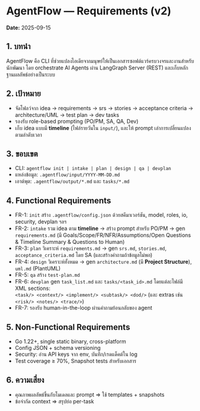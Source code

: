 # AgentFlow — Requirements (v2)

**Date:** 2025-09-15

## 1. บทนำ
AgentFlow คือ CLI ที่ช่วยแปลงไอเดียจากมนุษย์ให้เป็นเอกสารซอฟต์แวร์ครบวงจรและงานสำหรับนักพัฒนา โดย orchestrate AI Agents ผ่าน LangGraph Server (REST) และเก็บหลักฐานผลลัพธ์อย่างเป็นระบบ

## 2. เป้าหมาย
- จัดโฟลว์จาก idea → requirements → srs → stories → acceptance criteria → architecture/UML → test plan → dev tasks
- รองรับ role-based prompting (PO/PM, SA, QA, Dev)
- เก็บ idea แบบมี **timeline** (ไฟล์รายวันใน `input/`), และให้ prompt เล่าการเปลี่ยนแปลงตามลำดับเวลา

## 3. ขอบเขต
- CLI: `agentflow init | intake | plan | design | qa | devplan`
- แหล่งข้อมูล: `.agentflow/input/YYYY-MM-DD.md`
- เอาต์พุต: `.agentflow/output/*.md` และ `tasks/*.md`

## 4. Functional Requirements
- FR-1: `init` สร้าง `.agentflow/config.json` ด้วยสคีมาเวอร์ชัน, model, roles, io, security, devplan ฯลฯ
- FR-2: `intake` รวม idea ตาม **timeline** → สร้าง prompt สำหรับ PO/PM → gen `requirements.md` (มี Goals/Scope/FR/NFR/Assumptions/Open Questions & Timeline Summary & Questions to Human)
- FR-3: `plan` วิเคราะห์ `requirements.md` → gen `srs.md`, `stories.md`, `acceptance_criteria.md` โดย SA (และสร้างคำถามถ้าข้อมูลไม่พอ)
- FR-4: `design` วิเคราะห์ทั้งหมด → gen `architecture.md` (มี **Project Structure**), `uml.md` (PlantUML)
- FR-5: `qa` สร้าง `test-plan.md`
- FR-6: `devplan` gen `task_list.md` และ `tasks/<task_id>.md` โดยแต่ละไฟล์มี XML sections:  
  `<task/> <context/> <implement/> <subtask/> <dod/>` (และ extras เช่น `<risk/> <notes/> <trace/>`)
- FR-7: รองรับ human-in-the-loop ผ่านคำถามย้อนกลับของ agent

## 5. Non-Functional Requirements
- Go 1.22+, single static binary, cross-platform
- Config JSON + schema versioning
- Security: อ่าน API keys จาก env, บันทึก/เรดแด็คต์ใน log
- Test coverage ≥ 70%, Snapshot tests สำหรับเอกสาร

## 6. ความเสี่ยง
- คุณภาพผลลัพธ์ขึ้นกับโมเดลและ prompt ⇒ ใช้ templates + snapshots
- ข้อจำกัด context ⇒ สรุปย่อ per-task
